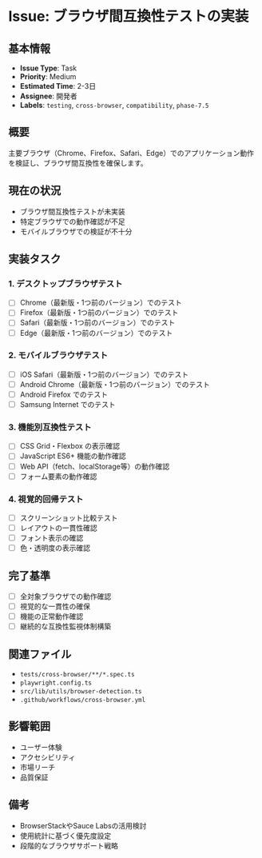 # Issue: ブラウザ間互換性テストの実装

## 基本情報

- **Issue Type**: Task
- **Priority**: Medium
- **Estimated Time**: 2-3日
- **Assignee**: 開発者
- **Labels**: `testing`, `cross-browser`, `compatibility`, `phase-7.5`

## 概要

主要ブラウザ（Chrome、Firefox、Safari、Edge）でのアプリケーション動作を検証し、ブラウザ間互換性を確保します。

## 現在の状況

- ブラウザ間互換性テストが未実装
- 特定ブラウザでの動作確認が不足
- モバイルブラウザでの検証が不十分

## 実装タスク

### 1. デスクトップブラウザテスト

- [ ] Chrome（最新版・1つ前のバージョン）でのテスト
- [ ] Firefox（最新版・1つ前のバージョン）でのテスト
- [ ] Safari（最新版・1つ前のバージョン）でのテスト
- [ ] Edge（最新版・1つ前のバージョン）でのテスト

### 2. モバイルブラウザテスト

- [ ] iOS Safari（最新版・1つ前のバージョン）でのテスト
- [ ] Android Chrome（最新版・1つ前のバージョン）でのテスト
- [ ] Android Firefox でのテスト
- [ ] Samsung Internet でのテスト

### 3. 機能別互換性テスト

- [ ] CSS Grid・Flexbox の表示確認
- [ ] JavaScript ES6+ 機能の動作確認
- [ ] Web API（fetch、localStorage等）の動作確認
- [ ] フォーム要素の動作確認

### 4. 視覚的回帰テスト

- [ ] スクリーンショット比較テスト
- [ ] レイアウトの一貫性確認
- [ ] フォント表示の確認
- [ ] 色・透明度の表示確認

## 完了基準

- [ ] 全対象ブラウザでの動作確認
- [ ] 視覚的な一貫性の確保
- [ ] 機能の正常動作確認
- [ ] 継続的な互換性監視体制構築

## 関連ファイル

- `tests/cross-browser/**/*.spec.ts`
- `playwright.config.ts`
- `src/lib/utils/browser-detection.ts`
- `.github/workflows/cross-browser.yml`

## 影響範囲

- ユーザー体験
- アクセシビリティ
- 市場リーチ
- 品質保証

## 備考

- BrowserStackやSauce Labsの活用検討
- 使用統計に基づく優先度設定
- 段階的なブラウザサポート戦略
